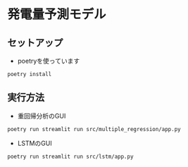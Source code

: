 # 発電量予測モデル
## セットアップ
* poetryを使っています
```
poetry install
```
## 実行方法
* 重回帰分析のGUI
``` 
poetry run streamlit run src/multiple_regression/app.py
```
* LSTMのGUI
```
poetry run streamlit run src/lstm/app.py
```
